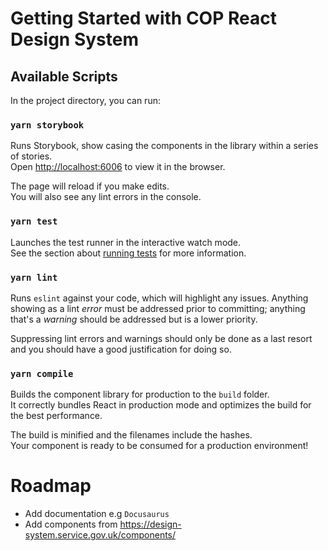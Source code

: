 # Getting Started with COP React Design System
## Available Scripts

In the project directory, you can run:

### `yarn storybook`

Runs Storybook, show casing the components in the library within a series of stories.\
Open [http://localhost:6006](http://localhost:6006) to view it in the browser.

The page will reload if you make edits.\
You will also see any lint errors in the console.

### `yarn test`

Launches the test runner in the interactive watch mode.\
See the section about [running tests](https://facebook.github.io/create-react-app/docs/running-tests) for more information.

### `yarn lint`

Runs `eslint` against your code, which will highlight any issues. Anything showing as a lint *error* must be addressed prior to committing; anything that's a *warning* should be addressed but is a lower priority.

Suppressing lint errors and warnings should only be done as a last resort and you should have a good justification for doing so.

### `yarn compile`

Builds the component library for production to the `build` folder.\
It correctly bundles React in production mode and optimizes the build for the best performance.

The build is minified and the filenames include the hashes.\
Your component is ready to be consumed for a production environment!

# Roadmap

- Add documentation e.g `Docusaurus`
- Add components from https://design-system.service.gov.uk/components/
